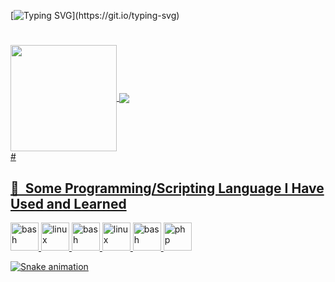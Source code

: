 [![Typing SVG](https://readme-typing-svg.demolab.com?font=Fira+Code&size=25&duration=3000&pause=3000&color=00FF28&background=000000&width=880&lines=No+technology+that's+connected+to+internet+is+unhackable.)](https://git.io/typing-svg)
#
<div>
  <a href="https://github.com/Mrp1r4t3">
   <img align="center" height="170" src="https://github-readme-stats.vercel.app/api/top-langs/?username=Mrp1r4t3&layout=compact&langs_count=16&theme=blue-green"/>
  <img align="center" src="https://github-readme-stats.vercel.app/api?username=Mrp1r4t3&show_icons=true&theme=blue-green&include_all_commits=true&count_private=true&hide=issues"/>
</div>
  #
<h2> 🚀 &nbsp;Some Programming/Scripting Language I Have Used and Learned</h2>
<p align="left">
<img src="https://cdn.jsdelivr.net/gh/devicons/devicon/icons/bash/bash-original.svg" alt="bash" width="45" height="45"/>
  <img src="https://cdn.jsdelivr.net/gh/devicons/devicon/icons/python/python-original.svg" alt="linux" width="45" height="45"/>
<img src="https://cdn.jsdelivr.net/gh/devicons/devicon/icons/c/c-original.svg" alt="bash" width="45" height="45"/>
  <img src="https://cdn.jsdelivr.net/gh/devicons/devicon/icons/perl/perl-original.svg" alt="linux" width="45" height="45"/>
<img src="https://cdn.jsdelivr.net/gh/devicons/devicon/icons/ruby/ruby-original.svg" alt="bash" width="45" height="45"/>
<img src="https://cdn.jsdelivr.net/gh/devicons/devicon/icons/php/php-original.svg" alt="php" width="45" height="45"/>
</p>
  
![Snake animation](https://github.com/eagrundy/eagrundy/blob/output/github-contribution-grid-snake.svg)
